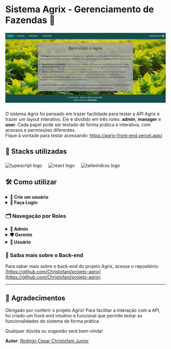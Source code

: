 <h1 align="left">Sistema Agrix - Gerenciamento de Fazendas 🌾</h1>

###

<div align="center">
  <img src="src/images/agrix-home.png" />
</div>

###

<p align="left">
O sistema Agrix foi pensado em trazer facilidade para testar a API Agrix e trazer um layout interativo. Ele é dividido em três roles: <strong>admin</strong>, <strong>manager</strong> e <strong>user</strong>. Cada papel pode ser testado de forma prática e interativa, com acessos e permissões diferentes. 
<br />
Fique à vontade para testar acessando: <a href="https://agrix-front-end.vercel.app/">https://agrix-front-end.vercel.app/</a>.
</p>

###

<h2 align="left">🚀 Stacks utilizadas</h2>

###

<div align="left">
  <img src="https://cdn.jsdelivr.net/gh/devicons/devicon/icons/typescript/typescript-original.svg" height="40" alt="typescript logo"  />
  <img width="12" />
  <img src="https://cdn.jsdelivr.net/gh/devicons/devicon/icons/react/react-original.svg" height="40" alt="react logo"  />
  <img width="12" />
  <img src="https://img.icons8.com/?size=100&id=WoopfRcDj3RF&format=png&color=000000" height="40" alt="tailwindcss logo"   />
</div>

###

<h2 align="left">🛠️ Como utilizar</h2>

<details>
  <summary><strong>👤 Crie um usuário</strong></summary>
  <div>
    <img src="src/images/criacao-person.png" width="440" height="290" />
  </div>
  <p>Obs: se quiser ter acesso a todas as funcionalidades, escolha o papel "administrador".</p>
</details>

<details>
  <summary><strong>🔑 Faça Login</strong></summary>
  <div>
    <img src="src/images/login.png" width="440" height="290" />
  </div>
</details>

### 🗂️ Navegação por Roles

<details>
  <summary><strong>👑 Admin</strong></summary>
  <p>Como administrador, você tem acesso completo ao sistema. Pode realizar as seguintes ações:</p>
  <ul>
    <li>🌱 <strong>Gerenciar fazendas:</strong> Crie, edite e exclua fazendas associadas a usuários.</li>
    <li>🌾 <strong>Gerenciar plantações:</strong> Crie, edite e exclua plantações associadas às fazendas.</li>
    <li>🧪 <strong>Gerenciar fertilizantes:</strong> Associe fertilizantes às plantações. Lembre-se de que fertilizantes associados a plantações não podem ser excluídos.</li>
    <li>🔧 <strong>Controle completo:</strong> Edite e exclua qualquer item no sistema.</li>
  </ul>
</details>

<details>
  <summary><strong>🛡️ Gerente</strong></summary>
  <p>Como gerente, você tem permissões intermediárias no sistema. Pode realizar as seguintes ações:</p>
  <ul>
    <li>🌱 <strong>Gerenciar fazendas:</strong> Crie, edite e exclua fazendas associadas a usuários.</li>
    <li>🌾 <strong>Gerenciar plantações:</strong> Crie, edite e exclua plantações associadas às fazendas.</li>
    <li>🚫 <strong>Restrição:</strong> Não é permitido criar, editar ou excluir fertilizantes.</li>
  </ul>
</details>

<details>
  <summary><strong>👥 Usuário</strong></summary>
  <p>Como usuário, você tem permissões limitadas e pode realizar as seguintes ações:</p>
  <ul>
    <li>👁️ <strong>Listar fazendas:</strong> Veja apenas as fazendas que estão associadas ao seu perfil.</li>
    <li>🌾 <strong>Gerenciar plantações:</strong> Crie plantações associadas às suas próprias fazendas.</li>
    <li>🧪 <strong>Listar fertilizantes:</strong> Consulte a lista de fertilizantes disponíveis.</li>
    <li>🔒 <strong>Restrição:</strong> Você não pode criar ou gerenciar fazendas. Para isso, entre em contato com um administrador ou gerente.</li>
  </ul>
</details>

### 🔗 Saiba mais sobre o Back-end

Para saber mais sobre o back-end do projeto Agrix, acesse o repositório:  
[https://github.com/Christofani/projeto-agrix](https://github.com/Christofani/projeto-agrix)

---

## 💖 Agradecimentos

Obrigado por conferir o projeto Agrix! Para facilitar a interação com a API, foi criado um front-end intuitivo e funcional que permite testar as funcionalidades do sistema de forma prática.  

Qualquer dúvida ou sugestão será bem-vinda!

**Autor**: [Rodrigo Cesar Christofani Junior](https://github.com/Christofani)
